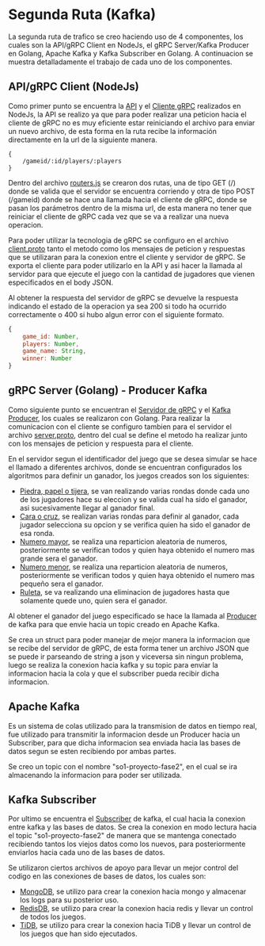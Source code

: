 # Segunda Ruta (Kafka)
La segunda ruta de trafico se creo haciendo uso de 4 componentes, los cuales son la API/gRPC Client en NodeJs, el gRPC Server/Kafka Producer en Golang, Apache Kafka y Kafka Subscriber en Golang. A continuacion se muestra detalladamente el trabajo de cada uno de los componentes.

## API/gRPC Client (NodeJs)
Como primer punto se encuentra la [API](./grpc-client/src/index.js) y el [Cliente gRPC](./grpc-client/src/helpers/client-grpc.js) realizados en NodeJs, la API se realizo ya que para poder realizar una peticion hacia el cliente de gRPC no es muy eficiente estar reiniciando el archivo para enviar un nuevo archivo, de esta forma en la ruta recibe la información directamente en la url de la siguiente manera.

```
{
    /gameid/:id/players/:players
}
```

Dentro del archivo [routers.js](./grpc-client/src/routes/client.js) se crearon dos rutas, una de tipo GET (/) donde se valida que el servidor se encuentra corriendo y otra de tipo POST (/gameid) donde se hace una llamada hacia el cliente de gRPC, donde se pasan los parámetros dentro de la misma url, de esta manera no tener que reiniciar el cliente de gRPC cada vez que se va a realizar una nueva operacion.

Para poder utilizar la tecnologia de gRPC se configuro en el archivo [client.proto](./grpc-client/src/helpers/protos/client.proto) tanto el metodo como los mensajes de peticion y respuestas que se utilizaran para la conexion entre el cliente y servidor de gRPC. Se exporta el cliente para poder utilizarlo en la API y asi hacer la llamada al servidor para que ejecute el juego con la cantidad de jugadores que vienen especificados en el body JSON.

Al obtener la respuesta del servidor de gRPC se devuelve la respuesta indicando el estado de la operacion ya sea 200 si todo ha ocurrido correctamente o 400 si hubo algun error con el siguiente formato.

```js
{
    game_id: Number,
    players: Number,
    game_name: String,
    winner: Number
}
```

## gRPC Server (Golang) - Producer Kafka
Como siguiente punto se encuentran el [Servidor de gRPC](./grpc-server/main.go) y el [Kafka Producer](./grpc-server/Kafkaprod/producer.go), los cuales se realizaron con Golang. Para realizar la comunicacion con el cliente se configuro tambien para el servidor el archivo [server.proto](./grpc-server/protos/server.proto), dentro del cual se define el metodo ha realizar junto con los mensajes de peticion y respuesta para el cliente. 

En el servidor segun el identificador del juego que se desea simular se hace el llamado a diferentes archivos, donde se encuentran configurados los algoritmos para definir un ganador, los juegos creados son los siguientes:
- [Piedra, papel o tijera](./grpc-server/Games/Game1/game1.go), se van realizando varias rondas donde cada uno de los jugadores hace su eleccion y se valida cual ha sido el ganador, asi sucesivamente llegar al ganador final.
- [Cara o cruz](./grpc-server/Games/Game2/game2.go), se realizan varias rondas para definir al ganador, cada jugador selecciona su opcion y se verifica quien ha sido el ganador de esa ronda.
- [Numero mayor](./grpc-server/Games/Game3/game3.go), se realiza una reparticion aleatoria de numeros, posteriormente se verifican todos y quien haya obtenido el numero mas grande sera el ganador.
- [Numero menor](./grpc-server/Games/Game4/game4.go), se realiza una reparticion aleatoria de numeros, posteriormente se verifican todos y quien haya obtenido el numero mas pequeño sera el ganador.
- [Ruleta](./grpc-server/Games/Game5/game5.go), se va realizando una eliminacion de jugadores hasta que solamente quede uno, quien sera el ganador.

Al obtener el ganador del juego especificado se hace la llamada al [Producer](./grpc-server/Kafkaprod/producer.go) de kafka para que envie hacia un topic creado en Apache Kafka.

Se crea un struct para poder manejar de mejor manera la informacion que se recibe del servidor de gRPC, de esta forma tener un archivo JSON que se puede ir parseando de string a json y viceversa sin ningun problema, luego se realiza la conexion hacia kafka y su topic para enviar la informacion hacia la cola y que el subscriber pueda recibir dicha informacion.

## Apache Kafka
Es un sistema de colas utilizado para la transmision de datos en tiempo real, fue utilizado para transmitir la informacion desde un Producer hacia un Subscriber, para que dicha informacion sea enviada hacia las bases de datos segun se esten recibiendo por ambas partes.

Se creo un topic con el nombre "so1-proyecto-fase2", en el cual se ira almacenando la informacion para poder ser utilizada.

## Kafka Subscriber
Por ultimo se encuentra el [Subscriber](./kafka-subscriber/main.go) de kafka, el cual hacia la conexion entre kafka y las bases de datos. Se crea la conexion en modo lectura hacia el topic "so1-proyecto-fase2" de manera que se mantenga conectado recibiendo tantos los viejos datos como los nuevos, para posteriormente enviarlos hacia cada uno de las bases de datos.

Se utilizaron ciertos archivos de apoyo para llevar un mejor control del codigo en las conexiones de bases de datos, los cuales son:
- [MongoDB](./kafka-subscriber/Mongo/saveLogs.go), se utilizo para crear la conexion hacia mongo y almacenar los logs para su posterior uso.
- [RedisDB](./kafka-subscriber/Redis/saveRedis.go), se utilizo para crear la conexion hacia redis y llevar un control de todos los juegos.
- [TiDB](./kafka-subscriber/TiDB/savetiDB.go), se utilizo para crear la conexion hacia TiDB y llevar un control de los juegos que han sido ejecutados.